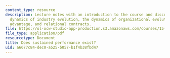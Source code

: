 ```yaml
---
content_type: resource
description: Lecture notes with an introduction to the course and discussion of the
  dynamics of industry evolution, the dynamics of organizational evolution, competitive
  advantage, and relational contracts.
file: https://ol-ocw-studio-app-production.s3.amazonaws.com/courses/15-963-advanced-strategy-spring-2008/a6677c84dec0a525b057b1f4b38fbd47_lec1.pdf
file_type: application/pdf
resourcetype: Document
title: Does sustained performance exist?
uid: a6677c84-dec0-a525-b057-b1f4b38fbd47
---
```

